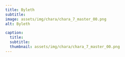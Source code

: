 ```yaml
---
title: Byleth
subtitle: 
image: assets/img/chara/chara_7_master_00.png
alt: Byleth

caption:
  title:
  subtitle: 
  thumbnail: assets/img/chara/chara_7_master_00.png
---
```

